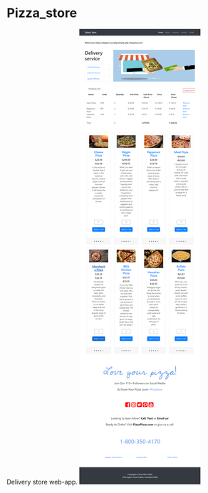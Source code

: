 # Pizza_store
 Delivery store web-app.
![Delivery store schreenshot](https://raw.githubusercontent.com/dminovski0/Delivery_store/master/Delivery%20store.png?token=AIE43SGPQCIBSIQCBI3HGP27B5GO2)
